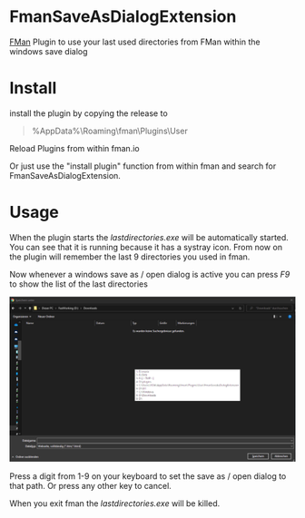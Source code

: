 # FmanSaveAsDialogExtension
[FMan](https://www.fman.io) Plugin to use your last used directories from FMan within the windows save dialog

# Install
install the plugin by copying the release to 
> %AppData%\Roaming\fman\Plugins\User

Reload Plugins from within fman.io

Or just use the "install plugin" function from within fman and search for FmanSaveAsDialogExtension.


# Usage
When the plugin starts the *lastdirectories.exe* will be automatically started.
You can see that it is running because it has a systray icon.
From now on the plugin will remember the last 9 directories you used in fman.

Now whenever a windows save as / open dialog is active you can press *F9* to show the list of the last directories

![plot](./media/screenshot_01.PNG)

Press a digit from 1-9 on your keyboard to set the save as / open dialog to that path.
Or press any other key to cancel.

When you exit fman the *lastdirectories.exe* will be killed.
